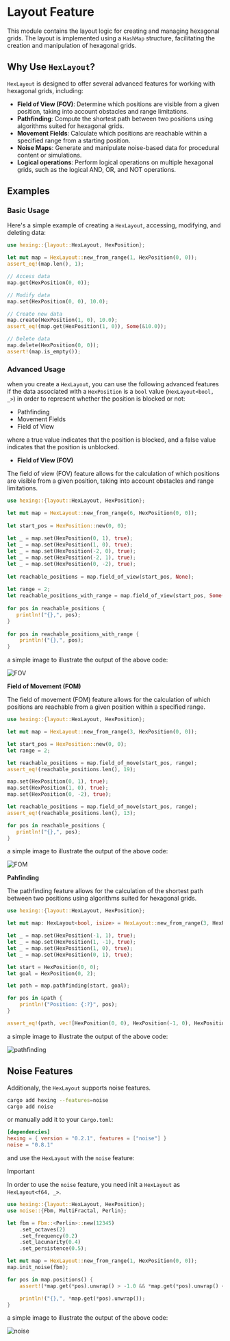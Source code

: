 # Layout Feature

This module contains the layout logic for creating and managing hexagonal grids. The layout is implemented using a `HashMap` structure, facilitating the creation and manipulation of hexagonal grids.

## Why Use `HexLayout`?

`HexLayout` is designed to offer several advanced features for working with hexagonal grids, including:

- **Field of View (FOV)**: Determine which positions are visible from a given position, taking into account obstacles and range limitations.
- **Pathfinding**: Compute the shortest path between two positions using algorithms suited for hexagonal grids.
- **Movement Fields**: Calculate which positions are reachable within a specified range from a starting position.
- **Noise Maps**: Generate and manipulate noise-based data for procedural content or simulations.
- **Logical operations**: Perform logical operations on multiple hexagonal grids, such as the logical AND, OR, and NOT operations.

## Examples

### Basic Usage

Here's a simple example of creating a `HexLayout`, accessing, modifying, and deleting data:

```rust
use hexing::{layout::HexLayout, HexPosition};

let mut map = HexLayout::new_from_range(1, HexPosition(0, 0));
assert_eq!(map.len(), 1);

// Access data
map.get(HexPosition(0, 0));

// Modify data
map.set(HexPosition(0, 0), 10.0);

// Create new data
map.create(HexPosition(1, 0), 10.0);
assert_eq!(map.get(HexPosition(1, 0)), Some(&10.0));

// Delete data
map.delete(HexPosition(0, 0));
assert!(map.is_empty());
```

### Advanced Usage

when you create a `HexLayout`, you can use the following advanced features if the data associated with a `HexPosition` is a `bool` value (`HexLayout<bool, _>`) in order to represent whether the position is blocked or not:

- Pathfinding
- Movement Fields
- Field of View

where a true value indicates that the position is blocked, and a false value indicates that the position is unblocked.

- **Field of View (FOV)**

The field of view (FOV) feature allows for the calculation of which positions are visible from a given position, taking into account obstacles and range limitations.

```rust
use hexing::{layout::HexLayout, HexPosition};

let mut map = HexLayout::new_from_range(6, HexPosition(0, 0));
    
let start_pos = HexPosition::new(0, 0);
    
let _ = map.set(HexPosition(0, 1), true);
let _ = map.set(HexPosition(1, 0), true);
let _ = map.set(HexPosition(-2, 0), true);
let _ = map.set(HexPosition(-2, 1), true);
let _ = map.set(HexPosition(0, -2), true);
    
let reachable_positions = map.field_of_view(start_pos, None);
    
let range = 2;
let reachable_positions_with_range = map.field_of_view(start_pos, Some(range));
    
for pos in reachable_positions {
   println!("{},", pos);
}
    
for pos in reachable_positions_with_range {
    println!("{},", pos);
}
```

a simple image to illustrate the output of the above code:

![FOV](./assets/fov.png)

**Field of Movement (FOM)**

The field of movement (FOM) feature allows for the calculation of which positions are reachable from a given position within a specified range.

```rust
use hexing::{layout::HexLayout, HexPosition};

let mut map = HexLayout::new_from_range(3, HexPosition(0, 0));

let start_pos = HexPosition::new(0, 0);
let range = 2;

let reachable_positions = map.field_of_move(start_pos, range);
assert_eq!(reachable_positions.len(), 19);

map.set(HexPosition(0, 1), true);
map.set(HexPosition(1, 0), true);
map.set(HexPosition(0, -2), true);

let reachable_positions = map.field_of_move(start_pos, range);
assert_eq!(reachable_positions.len(), 13);

for pos in reachable_positions {
   println!("{},", pos);
}
```

a simple image to illustrate the output of the above code:

![FOM](./assets/fom.png)

**Pahfinding**

The pathfinding feature allows for the calculation of the shortest path between two positions using algorithms suited for hexagonal grids.

```rust
use hexing::{layout::HexLayout, HexPosition};

let mut map: HexLayout<bool, isize> = HexLayout::new_from_range(3, HexPosition(0, 0));

let _ = map.set(HexPosition(-1, 1), true);
let _ = map.set(HexPosition(1, -1), true);
let _ = map.set(HexPosition(1, 0), true);
let _ = map.set(HexPosition(0, 1), true);

let start = HexPosition(0, 0);
let goal = HexPosition(0, 2);

let path = map.pathfinding(start, goal);

for pos in &path {
    println!("Position: {:?}", pos);
}

assert_eq!(path, vec![HexPosition(0, 0), HexPosition(-1, 0), HexPosition(-2, 1), HexPosition(-2, 2), HexPosition(-1, 2), HexPosition(0, 2)]);
```

a simple image to illustrate the output of the above code:

![pathfinding](./assets/pathfinding.png)

## Noise Features

Additionaly, the `HexLayout` supports noise features.

```bash
cargo add hexing --features=noise
cargo add noise
```

or manually add it to your `Cargo.toml`:

```toml
[dependencies]
hexing = { version = "0.2.1", features = ["noise"] }
noise = "0.8.1"
```

and use the `HexLayout` with the `noise` feature:

> [!IMPORTANT]
> In order to use the `noise` feature, you need init a `HexLayout` as `HexLayout<f64, _>`.

```rust
use hexing::{layout::HexLayout, HexPosition};
use noise::{Fbm, MultiFractal, Perlin};

let fbm = Fbm::<Perlin>::new(12345)
    .set_octaves(2)
    .set_frequency(0.2)
    .set_lacunarity(0.4)
    .set_persistence(0.5);

let mut map = HexLayout::new_from_range(1, HexPosition(0, 0));
map.init_noise(fbm);

for pos in map.positions() {
    assert!(*map.get(*pos).unwrap() > -1.0 && *map.get(*pos).unwrap() < 1.0);

    println!("{},", *map.get(*pos).unwrap());
}
```

a simple image to illustrate the output of the above code:

![noise](./assets/noise.png)
